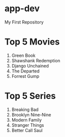 # app-dev
My First Repository

# Top 5 Movies
1. Green Book
2. Shawshank Redemption
3. Django Unchained
4. The Departed
5. Forrest Gump

# Top 5 Series
1. Breaking Bad
2. Brooklyn Nine-Nine
3. Modern Family
4. Stranger Things
5. Better Call Saul
